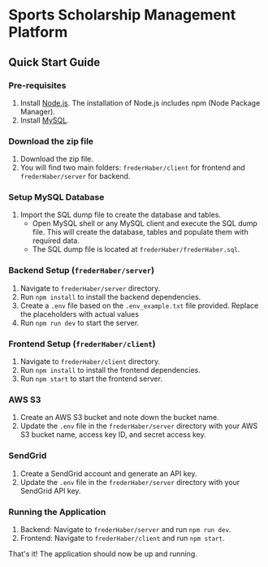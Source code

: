 
# Sports Scholarship Management Platform

## Quick Start Guide

### Pre-requisites
1. Install [Node.js](https://nodejs.org/en/download/). The installation of Node.js includes npm (Node Package Manager).
2. Install [MySQL](https://dev.mysql.com/downloads/installer/).

### Download the zip file
1. Download the zip file.
2. You will find two main folders: `frederHaber/client` for frontend and `frederHaber/server` for backend.

### Setup MySQL Database
1. Import the SQL dump file to create the database and tables.
    - Open MySQL shell or any MySQL client and execute the SQL dump file. This will create the database, tables and populate them with required data.
    - The SQL dump file is located at `frederHaber/frederHaber.sql`.

### Backend Setup (`frederHaber/server`)
1. Navigate to `frederHaber/server` directory.
2. Run `npm install` to install the backend dependencies.
3. Create a `.env` file based on the `.env_example.txt` file provided. Replace the placeholders with actual values
4. Run `npm run dev` to start the server.

### Frontend Setup (`frederHaber/client`)
1. Navigate to `frederHaber/client` directory.
2. Run `npm install` to install the frontend dependencies.
3. Run `npm start` to start the frontend server.

### AWS S3
1. Create an AWS S3 bucket and note down the bucket name.
2. Update the `.env` file in the `frederHaber/server` directory with your AWS S3 bucket name, access key ID, and secret access key.

### SendGrid
1. Create a SendGrid account and generate an API key.
2. Update the `.env` file in the `frederHaber/server` directory with your SendGrid API key.

### Running the Application
1. Backend: Navigate to `frederHaber/server` and run `npm run dev`.
2. Frontend: Navigate to `frederHaber/client` and run `npm start`.



That's it! The application should now be up and running.

